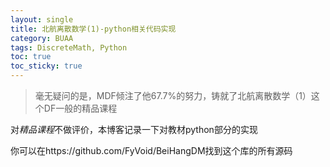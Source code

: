 ```yaml
---
layout: single
title: 北航离散数学(1)-python相关代码实现
category: BUAA
tags: DiscreteMath, Python
toc: true
toc_sticky: true
---
```


> 毫无疑问的是，MDF倾注了他67.7%的努力，铸就了北航离散数学（1）这个DF一般的精品课程

对*精品课程*不做评价，本博客记录一下对教材python部分的实现

你可以在https://github.com/FyVoid/BeiHangDM找到这个库的所有源码